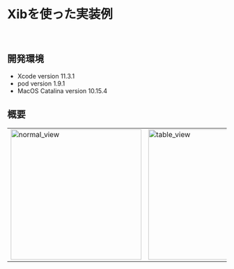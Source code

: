 Xibを使った実装例
====
　
## 開発環境
- Xcode version 11.3.1
- pod version 1.9.1
- MacOS Catalina version 10.15.4

## 概要
<table border="0">
<tr>
<td><img width="300" alt="normal_view" src="https://user-images.githubusercontent.com/33107697/87173108-35ef7500-c310-11ea-9b5d-85640cd6c8d6.png"></td>
<td><img width="300" alt="table_view" src="https://user-images.githubusercontent.com/33107697/87173893-5d930d00-c311-11ea-8e24-56b4d6c6b159.png"></td>
</tr>
</table>